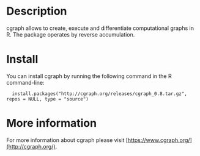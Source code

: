 # Description

cgraph allows to create, execute and differentiate computational graphs in R. The package operates by reverse accumulation.

# Install

You can install cgraph by running the following command in the R command-line:

```
  install.packages("http://cgraph.org/releases/cgraph_0.8.tar.gz", repos = NULL, type = "source")
```

# More information

For more information about cgraph please visit [https://www.cgraph.org/](http://cgraph.org/).
